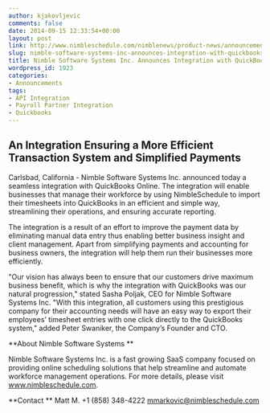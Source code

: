 ```yaml
---
author: kjakovljevic
comments: false
date: 2014-09-15 12:33:54+00:00
layout: post
link: http://www.nimbleschedule.com/nimblenews/product-news/announcements/nimble-software-systems-inc-announces-integration-with-quickbooks/
slug: nimble-software-systems-inc-announces-integration-with-quickbooks
title: Nimble Software Systems Inc. Announces Integration with QuickBooks
wordpress_id: 1923
categories:
- Announcements
tags:
- API Integration
- Payroll Partner Integration
- Quickbooks
---
```


## An Integration Ensuring a More Efficient Transaction System and Simplified Payments


Carlsbad, California - Nimble Software Systems Inc. announced today a seamless integration with QuickBooks Online. The integration will enable businesses that manage their workforce by using NimbleSchedule to import their timesheets into QuickBooks in an efficient and simple way, streamlining their operations, and ensuring accurate reporting.

The integration is a result of an effort to improve the payment data by eliminating manual data entry thus enabling better business insight and client management. Apart from simplifying payments and accounting for business owners, the integration will help them run their businesses more efficiently. 

"Our vision has always been to ensure that our customers drive maximum business benefit, which is why the integration with QuickBooks was our natural progression," stated Sasha Poljak, CEO for Nimble Software Systems Inc. "With this integration, all customers using this prestigious company for their accounting needs will have an easy way to export their employees’ timesheet entries with one click directly to the QuickBooks system," added Peter Swaniker, the Company’s Founder and CTO.

**About Nimble Software Systems **

Nimble Software Systems Inc. is a fast growing SaaS company focused on providing online scheduling solutions that help streamline and automate workforce management operations. For more details, please visit www.nimbleschedule.com.

**Contact **
Matt M.
+1 (858) 348-4222
mmarkovic@nimbleschedule.com
